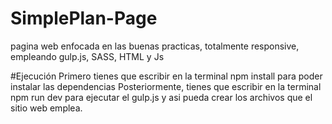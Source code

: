 # SimplePlan-Page
pagina web enfocada en las buenas practicas, totalmente responsive, empleando gulp.js, SASS, HTML y Js

#Ejecución
Primero tienes que escribir en la terminal npm install para poder instalar las dependencias
Posteriormente, tienes que escribir en la terminal npm run dev para ejecutar el gulp.js y asi pueda crear los archivos que el sitio web emplea.
